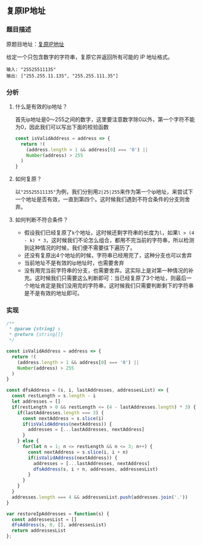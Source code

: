 ## 复原IP地址

### 题目描述

原题目地址：[复原IP地址](https://leetcode-cn.com/problems/restore-ip-addresses/)

给定一个只包含数字的字符串，复原它并返回所有可能的 IP 地址格式。

```
输入: "25525511135"
输出: ["255.255.11.135", "255.255.111.35"]
```

### 分析

1. 什么是有效的ip地址？

   首先ip地址是0～255之间的数字，这里要注意数字除0以外，第一个字符不能为0，因此我们可以写出下面的校验函数

   ```javascript
   const isValidAddress = address => {
     return !(
       (address.length > 1 && address[0] === '0') ||
       Number(address) > 255
     )
   }
   ```

2. 如何复原？

   以`"25525511135"`为例，我们分别用`2|25|255`来作为第一个ip地址，来尝试下一个地址是否有效，一直到第四个。这时候我们遇到不符合条件的分支则舍弃。

3. 如何判断不符合条件？

   + 假设我们已经复原了`k`个地址，这时候还剩字符串的长度为`l`，如果`l > (4 - k) * 3`，这时候我们不论怎么组合，都用不完当前的字符串，所以检测到这种情况的时候，我们便不需要往下遍历了。
   + 还没有复原出4个地址的时候，字符串已经用完了，这种分支也可以舍弃
   + 当前地址不是有效的ip地址时，也需要舍弃
   + 没有用完当前字符串的分支，也需要舍弃。这实际上是对第一种情况的补充。这时候我们只需要这么判断即可：当已经复原了3个地址，则最后一个地址肯定是我们没用完的字符串，这时候我们只需要判断剩下的字符串是不是有效的地址即可。

### 实现

```javascript
/**
 * @param {string} s
 * @return {string[]}
 */

const isValidAddress = address => {
  return !(
    (address.length > 1 && address[0] === '0') ||
    Number(address) > 255
  )
}

const dfsAddress = (s, i, lastAddresses, addressesList) => {
  const restLength = s.length - i
  let addresses = []
  if(restLength > 0 && restLength <= (4 - lastAddresses.length) * 3) {
    if(lastAddresses.length === 3) {
      const nextAddress = s.slice(i)
      if(isValidAddress(nextAddress)) {
        addresses = [...lastAddresses, nextAddress]
      }
    } else {
      for(let n = 1; n <= restLength && n <= 3; n++) {
        const nextAddress = s.slice(i, i + n)
        if(isValidAddress(nextAddress)) {
          addresses = [...lastAddresses, nextAddress]
          dfsAddress(s, i + n, addresses, addressesList)
        }
      }
    }
  }
  addresses.length === 4 && addressesList.push(addresses.join('.'))
}

var restoreIpAddresses = function(s) {
  const addressesList = []
  dfsAddress(s, 0, [], addressesList)
  return addressesList
};
```

